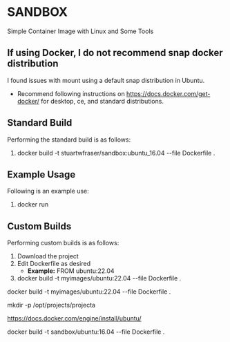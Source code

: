 # SANDBOX
Simple Container Image with Linux and Some Tools

## If using Docker, I do not recommend snap docker distribution
I found issues with mount using a default snap distribution in Ubuntu. 
* Recommend following instructions on https://docs.docker.com/get-docker/ for desktop, ce, and standard distributions.

## Standard Build
Performing the standard build is as follows:

1. docker build -t stuartwfraser/sandbox:ubuntu_16.04 --file Dockerfile .

## Example Usage
Following is an example use:

1. docker run

## Custom Builds
Performing custom builds is as follows:

1. Download the project
2. Edit Dockerfile as desired
    * **Example:** FROM ubuntu:22.04
3. docker build -t myimages/ubuntu:22.04 --file Dockerfile .

docker build -t myimages/ubuntu:22.04 --file Dockerfile .

mkdir -p /opt/projects/projecta

https://docs.docker.com/engine/install/ubuntu/

docker build -t sandbox/ubuntu:16.04 --file Dockerfile .

